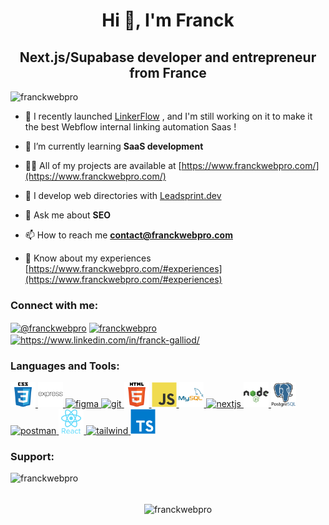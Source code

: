 <h1 align="center">Hi 👋, I'm Franck</h1>
<h2 align="center">Next.js/Supabase developer and entrepreneur from France</h2>

<p align="left"> <img src="https://komarev.com/ghpvc/?username=franckwebpro&label=Profile%20views&color=0e75b6&style=flat" alt="franckwebpro" /> </p>

- 🔭 I recently launched [LinkerFlow](https://linkerflow.io/) , and I'm still working on it to make it the best Webflow internal linking automation Saas !

- 🌱 I’m currently learning **SaaS development**

- 👨‍💻 All of my projects are available at [https://www.franckwebpro.com/](https://www.franckwebpro.com/)

- 📝 I develop web directories with [Leadsprint.dev](https://www.leadsprint.dev)

- 💬 Ask me about **SEO**

- 📫 How to reach me **contact@franckwebpro.com**

- 📄 Know about my experiences [https://www.franckwebpro.com/#experiences](https://www.franckwebpro.com/#experiences)

<h3 align="left">Connect with me:</h3>
<p align="left">
<a href="https://dev.to/@franckwebpro" target="blank"><img align="center" src="https://raw.githubusercontent.com/rahuldkjain/github-profile-readme-generator/master/src/images/icons/Social/devto.svg" alt="@franckwebpro" height="30" width="40" /></a>
<a href="https://twitter.com/franckwebpro" target="blank"><img align="center" src="https://raw.githubusercontent.com/rahuldkjain/github-profile-readme-generator/master/src/images/icons/Social/twitter.svg" alt="franckwebpro" height="30" width="40" /></a>
<a href="https://linkedin.com/in/https://www.linkedin.com/in/franck-galliod/" target="blank"><img align="center" src="https://raw.githubusercontent.com/rahuldkjain/github-profile-readme-generator/master/src/images/icons/Social/linked-in-alt.svg" alt="https://www.linkedin.com/in/franck-galliod/" height="30" width="40" /></a>
</p>

<h3 align="left">Languages and Tools:</h3>
<p align="left"> <a href="https://www.w3schools.com/css/" target="_blank" rel="noreferrer"> <img src="https://raw.githubusercontent.com/devicons/devicon/master/icons/css3/css3-original-wordmark.svg" alt="css3" width="40" height="40"/> </a> <a href="https://expressjs.com" target="_blank" rel="noreferrer"> <img src="https://raw.githubusercontent.com/devicons/devicon/master/icons/express/express-original-wordmark.svg" alt="express" width="40" height="40"/> </a> <a href="https://www.figma.com/" target="_blank" rel="noreferrer"> <img src="https://www.vectorlogo.zone/logos/figma/figma-icon.svg" alt="figma" width="40" height="40"/> </a> <a href="https://git-scm.com/" target="_blank" rel="noreferrer"> <img src="https://www.vectorlogo.zone/logos/git-scm/git-scm-icon.svg" alt="git" width="40" height="40"/> </a> <a href="https://www.w3.org/html/" target="_blank" rel="noreferrer"> <img src="https://raw.githubusercontent.com/devicons/devicon/master/icons/html5/html5-original-wordmark.svg" alt="html5" width="40" height="40"/> </a> <a href="https://developer.mozilla.org/en-US/docs/Web/JavaScript" target="_blank" rel="noreferrer"> <img src="https://raw.githubusercontent.com/devicons/devicon/master/icons/javascript/javascript-original.svg" alt="javascript" width="40" height="40"/> </a> <a href="https://www.mysql.com/" target="_blank" rel="noreferrer"> <img src="https://raw.githubusercontent.com/devicons/devicon/master/icons/mysql/mysql-original-wordmark.svg" alt="mysql" width="40" height="40"/> </a> <a href="https://nextjs.org/" target="_blank" rel="noreferrer"> <img src="https://cdn.worldvectorlogo.com/logos/nextjs-2.svg" alt="nextjs" width="40" height="40"/> </a> <a href="https://nodejs.org" target="_blank" rel="noreferrer"> <img src="https://raw.githubusercontent.com/devicons/devicon/master/icons/nodejs/nodejs-original-wordmark.svg" alt="nodejs" width="40" height="40"/> </a> <a href="https://www.postgresql.org" target="_blank" rel="noreferrer"> <img src="https://raw.githubusercontent.com/devicons/devicon/master/icons/postgresql/postgresql-original-wordmark.svg" alt="postgresql" width="40" height="40"/> </a> <a href="https://postman.com" target="_blank" rel="noreferrer"> <img src="https://www.vectorlogo.zone/logos/getpostman/getpostman-icon.svg" alt="postman" width="40" height="40"/> </a> <a href="https://reactjs.org/" target="_blank" rel="noreferrer"> <img src="https://raw.githubusercontent.com/devicons/devicon/master/icons/react/react-original-wordmark.svg" alt="react" width="40" height="40"/> </a> <a href="https://tailwindcss.com/" target="_blank" rel="noreferrer"> <img src="https://www.vectorlogo.zone/logos/tailwindcss/tailwindcss-icon.svg" alt="tailwind" width="40" height="40"/> </a> <a href="https://www.typescriptlang.org/" target="_blank" rel="noreferrer"> <img src="https://raw.githubusercontent.com/devicons/devicon/master/icons/typescript/typescript-original.svg" alt="typescript" width="40" height="40"/> </a> </p>

<h3 align="left">Support:</h3>
<p><a href="https://ko-fi.com/franckwebpro" target="_blank"> <img align="left" src="https://cdn.ko-fi.com/cdn/kofi3.png?v=3" height="50" width="210" alt="franckwebpro" /></a></p><br><br>


<p>&nbsp;<img align="center" src="https://github-readme-stats.vercel.app/api?username=franckwebpro&show_icons=true&locale=en" alt="franckwebpro" /></p>
